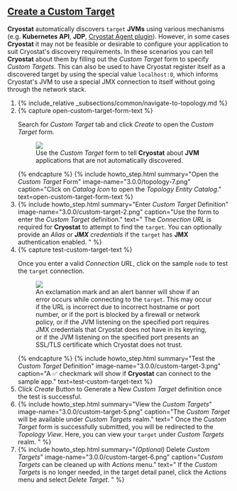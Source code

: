 ## [Create a Custom Target](#create-a-custom-target)

**Cryostat** automatically discovers `target` **JVMs** using various mechanisms (e.g.
**Kubernetes API**, **JDP**, [Cryostat Agent plugin](#using-the-cryostat-agent)).
However, in some cases **Cryostat** it may not be feasible or desirable to configure
your application to suit Cryostat's discovery requirements. In these scenarios you can
tell **Cryostat** about them by filling out the *Custom Target* form to specify
*Custom Targets*. This can also be used to have Cryostat register itself as a discovered
target by using the special value `localhost:0`, which informs Cryostat's JVM to
use a special JMX connection to itself without going through the network stack.

<ol>
  <li>
    {% include_relative _subsections/common/navigate-to-topology.md %}
  </li>
  <li>
    {% capture open-custom-target-form-text %}
    <p>
      Search for <i>Custom Target</i> tab and click <i>Create</i> to open the
      <i>Custom Target</i> form.
      <figure>
        <a href="{{ site.url }}/images/3.0.0/custom-target-1.png" target="_blank">
          <img src="{{ site.url }}/images/3.0.0/custom-target-1.png">
        </a>
        <figcaption>
          Use the <i>Custom Target</i> form to tell <b>Cryostat</b> about <b>JVM</b>
          applications that are not automatically discovered.
        </figcaption>
      </figure>
    </p>
    {% endcapture %}
    {% include howto_step.html
      summary="Open the <i>Custom Target</i> Form"
      image-name="3.0.0/topology-7.png"
      caption="Click on <i>Catalog Icon</i> to open the <i>Topology Entity Catalog</i>."
      text=open-custom-target-form-text
    %}
  </li>
  <li>
    {% include howto_step.html
      summary="Enter <i>Custom Target</i> Definition"
      image-name="3.0.0/custom-target-2.png"
      caption="Use the form to enter the <i>Custom Target</i> definition."
      text="
      The <i>Connection URL</i> is required for <b>Cryostat</b> to attempt to
      find the <code>target</code>. You can optionally provide an  <i>Alias</i> or
      <i><b>JMX</b> credentials</i> if the <code>target</code> has <b>JMX</b> authentication enabled.
      "
    %}
  </li>
  <li>
    {% capture test-custom-target-text %}
      <p>
        Once you enter a valid <i>Connection URL</i>, click on the sample <code>node</code> to test
        the <code>target</code> connection.
        <figure>
          <a href="{{ site.url }}/images/3.0.0/custom-target-4.png" target="_blank">
            <img src="{{ site.url }}/images/3.0.0/custom-target-4.png">
          </a>
          <figcaption>
            An exclamation mark and an alert banner will show if an error
            occurs while connecting to the <code>target</code>. This may
            occur if the URL is incorrect due to incorrect hostname or
            port number, or if the port is blocked by a firewall or network
            policy, or if the JVM listening on the specified port requires
            JMX credentials that Cryostat does not have in its keyring, or
            if the JVM listening on the specified port presents an SSL/TLS
            certificate which Cryostat does not trust.
          </figcaption>
        </figure>
      </p>
    {% endcapture %}
    {% include howto_step.html
      summary="Test the <i>Custom Target</i> Definition"
      image-name="3.0.0/custom-target-3.png"
      caption="A &#9989; checkmark will show if <b>Cryostat</b> can connect to the sample app."
      text=test-custom-target-text
    %}
  </li>
  <li>
    <summary>Click <i>Create</i> Button to Generate a New <i>Custom Target</i>
    definition once the test is successful.</summary>
  </li>
  <li>
    {% include howto_step.html
      summary="View the <i>Custom Targets</i>"
      image-name="3.0.0/custom-target-5.png"
      caption="The <i>Custom Target</i> will be available under <i>Custom Targets</i> realm."
      text="
          Once the <i>Custom Target</i> form is successfully submitted, you
          will be redirected to the <i>Topology View</i>. Here, you can view your
          <code>target</code> under <i>Custom Targets</i> realm.
      "
    %}
  </li>
  <li>
    {% include howto_step.html
      summary="<i>(Optional)</i> Delete <i>Custom Targets</i>"
      image-name="3.0.0/custom-target-6.png"
      caption="<i>Custom Targets</i> can be cleaned up with <i>Actions</i> menu."
      text="
      If the <i>Custom Targets</i> is no longer needed, in the target detail
      panel, click the <i>Actions</i> menu and select <i>Delete Target</i>.
      "
    %}
  </li>
</ol>
